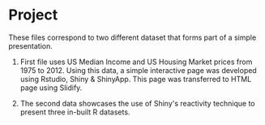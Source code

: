 Project
=======
These files correspond to two different dataset that forms part of a simple presentation.

1. First file uses US Median Income and US Housing Market prices from 1975 to 2012. Using this data, a simple interactive 
page was developed using Rstudio, Shiny & ShinyApp. This page was transferred to HTML page using Slidify.

2. The second data showcases the use of Shiny's reactivity technique to present three in-built R datasets.

